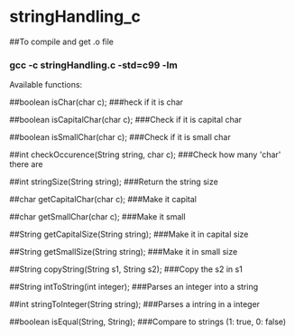 # stringHandling_c

##To compile and get .o file
### gcc -c stringHandling.c -std=c99 -lm

Available functions:

##boolean isChar(char c); 
###heck if it is char

##boolean isCapitalChar(char c);
###Check if it is capital char

##boolean isSmallChar(char c);
###Check if it is small char  

##int checkOccurence(String string, char c); 
###Check how many 'char' there are

##int stringSize(String string);
###Return the string size

##char getCapitalChar(char c);
###Make it capital 

##char getSmallChar(char c); 
###Make it small 

##String getCapitalSize(String string);
###Make it in capital size

##String getSmallSize(String string); 
###Make it in small size 

##String copyString(String s1, String s2);
###Copy the s2 in s1

##String intToString(int integer);
###Parses an integer into a string

##int stringToInteger(String string);
###Parses a intring in a integer

##boolean isEqual(String, String); 
###Compare to strings (1: true, 0: false)